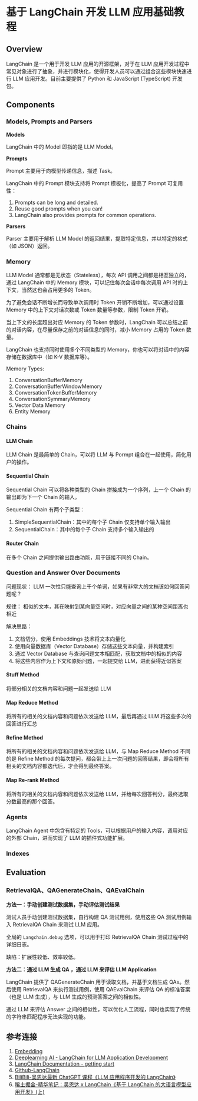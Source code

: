 # 基于 LangChain 开发 LLM 应用基础教程


## Overview

LangChain 是一个用于开发 LLM 应用的开源框架，对于在 LLM 应用开发过程中常见对象进行了抽象，并进行模块化，使得开发人员可以通过组合这些模块快速进行 LLM 应用开发。目前主要提供了 Python 和 JavaScript (TypeScript) 开发包。

## Components

### Models, Prompts and Parsers

**Models**

LangChain 中的 Model 即指的是 LLM Model。

**Prompts**

Prompt 主要用于向模型传递信息，描述 Task。

LangChain 中的 Prompt 模块支持将 Prompt 模板化，提高了 Prompt 可复用性：
1. Prompts can be long and detailed.
2. Reuse good prompts when you can!
3. LangChain also provides prompts for common operations.

**Parsers**

Parser 主要用于解析 LLM Model 的返回结果，提取特定信息，并以特定的格式（如 JSON）返回。

### Memory

LLM Model 通常都是无状态（Stateless），每次 API 调用之间都是相互独立的，通过 LangChain 中的 Memory 模块，可以记住每次会话中每次调用 API 时的上下文，当然这也会占用更多的 Token。

为了避免会话不断增长而导致单次调用时 Token 开销不断增加，可以通过设置 Memory 中的上下文对话次数或 Token 数量等参数，限制 Token 开销。

当上下文的长度超出对应 Memory 的 Token 参数时，LangChain 可以总结之前的对话内容，在尽量保存之前的对话信息的同时，减小 Memory 占用的 Token 数量。

LangChain 也支持同时使用多个不同类型的 Memory，你也可以将对话中的内容存储在数据库中（如 K-V 数据库等）。

Memory Types:
1. ConversationBufferMemory
2. ConversationBufferWindowMemory
3. ConversationTokenBufferMemory
4. ConversationSymmaryMemory
5. Vector Data Memory
6. Entity Memory

### Chains

#### LLM Chain

LLM Chain 是最简单的 Chain，可以将 LLM 与 Pormpt 组合在一起使用，简化用户的操作。

#### Sequential Chain

Sequential Chain 可以将各种类型的 Chain 拼接成为一个序列，上一个 Chain 的输出即为下一个 Chain 的输入。

Sequential Chain 有两个子类型：
1. SimpleSequentialChain：其中的每个子 Chain 仅支持单个输入输出
2. SequentialChain：其中的每个子 Chain 支持多个输入输出的

#### Router Chain

在多个 Chain 之间提供输出路由功能，用于链接不同的 Chain。


### Question and Answer Over Documents

问题现状：
LLM 一次性只能查询上千个单词，如果有非常大的文档该如何回答问题呢？

规律：
相似的文本，其在映射到某向量空间时，对应向量之间的某种空间距离也相近

解决思路：
1. 文档切分，使用 Embeddings 技术将文本向量化
2. 使用向量数据库（Vector Database）存储这些文本向量，并构建索引
3. 通过 Vector Database 与查询问题文本相匹配，获取文档中的相似的内容
4. 将这些内容作为上下文和原始问题，一起提交给 LLM，进而获得近似答案

#### Stuff Method

将部分相关的文档内容和问题一起发送给 LLM

#### Map Reduce Method

将所有的相关的文档内容和问题依次发送给 LLM，最后再通过 LLM 将这些多次的回答进行汇总

#### Refine Method

将所有的相关的文档内容和问题依次发送给 LLM，与 Map Reduce Method 不同的是 Refine Method 的每次提问，都会带上上一次问题的回答结果，即会将所有相关的文档内容都迭代后，才会得到最终答案。


#### Map Re-rank Method

将所有的相关的文档内容和问题依次发送给 LLM，并给每次回答判分，最终选取分数最高的那个回答。

### Agents

LangChain Agent 中包含有特定的 Tools，可以根据用户的输入内容，调用对应的外部 Chain，进而实现了 LLM 的插件式功能扩展。

### Indexes

## Evaluation

### RetrievalQA、QAGenerateChain、QAEvalChain

**方法一：手动创建测试数据集，手动评估测试结果**

测试人员手动创建测试数据集，自行构建 QA 测试用例，使用这些 QA 测试用例输入 RetrievalQA Chain 来测试 LLM 应用。

全局的 `Langchain.debug` 选项，可以用于打印 RetrievalQA Chain 测试过程中的详细日志。

缺陷：扩展性较低、效率较低。

**方法二：通过 LLM 生成 QA ，通过 LLM 来评估 LLM Application**

LangChain 提供了 QAGenerateChain 用于读取文档，并基于文档生成 QAs。然后使用 RetrievalQA 来执行测试用例，使用 QAEvalChain 来评估 QA 的标准答案（也是 LLM 生成），与 LLM 生成的预测答案之间的相似性。

通过 LLM 来评估 Answer 之间的相似性，可以优化人工流程，同时也实现了传统的字符串匹配程序无法实现的功能。

## 参考连接

1. [Embedding](https://en.wikipedia.org/wiki/Embedding)
2. [Deeplearning AI - LangChain for LLM Application Development]( https://learn.deeplearning.ai/langchain )
3. [LangChain Documentation - getting start](https://python.langchain.com/en/latest/getting_started/getting_started.html)
4. [Github-LangChain](https://github.com/hwchase17/langchain)
5. [BiliBili-吴恩达最新 ChatGPT 课程《LLM 应用程序开发的 LangChain》](https://www.bilibili.com/video/BV1zu4y1Z7mc/?p=1&vd_source=2c8ffe4f87b0f9d96f6386c909e5ac1d) 
6. [稀土掘金-精华笔记：吴恩达 x LangChain《基于 LangChain 的大语言模型应用开发》(上)](https://juejin.cn/post/7248599585735114789#heading-31)